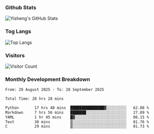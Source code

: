 ### Github Stats
![Yisheng's GitHub Stats](https://github-readme-stats-9qabuvhk1-gongyisheng.vercel.app/api?username=gongyisheng&count_private=true&show_icons=true)
### Tog Langs
![Top Langs](https://github-readme-stats-9qabuvhk1-gongyisheng.vercel.app/api/top-langs/?username=gongyisheng&layout=compact)
### Visitors
![Visitor Count](https://profile-counter.glitch.me/gongyisheng/count.svg)
### Monthly Development Breakdown
<!--START_SECTION:waka-->

```txt
From: 29 August 2025 - To: 28 September 2025

Total Time: 28 hrs 28 mins

Python       17 hrs 40 mins  ███████████████▓░░░░░░░░░   62.08 %
Markdown     7 hrs 56 mins   ███████░░░░░░░░░░░░░░░░░░   27.89 %
YAML         1 hr 45 mins    █▓░░░░░░░░░░░░░░░░░░░░░░░   06.15 %
Text         30 mins         ▒░░░░░░░░░░░░░░░░░░░░░░░░   01.76 %
C            29 mins         ▒░░░░░░░░░░░░░░░░░░░░░░░░   01.73 %
```

<!--END_SECTION:waka-->
